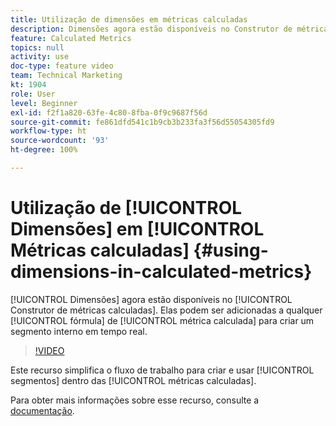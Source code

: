 ```yaml
---
title: Utilização de dimensões em métricas calculadas
description: Dimensões agora estão disponíveis no Construtor de métricas calculadas. Elas podem ser adicionadas a qualquer fórmula de métrica calculada para criar um segmento interno em tempo real.
feature: Calculated Metrics
topics: null
activity: use
doc-type: feature video
team: Technical Marketing
kt: 1904
role: User
level: Beginner
exl-id: f2f1a820-63fe-4c80-8fba-0f9c9687f56d
source-git-commit: fe861dfd541c1b9cb3b233fa3f56d55054305fd9
workflow-type: ht
source-wordcount: '93'
ht-degree: 100%

---
```


# Utilização de [!UICONTROL Dimensões] em [!UICONTROL Métricas calculadas] {#using-dimensions-in-calculated-metrics}

[!UICONTROL Dimensões] agora estão disponíveis no [!UICONTROL Construtor de métricas calculadas]. Elas podem ser adicionadas a qualquer [!UICONTROL fórmula] de [!UICONTROL métrica calculada] para criar um segmento interno em tempo real.

>[!VIDEO](https://video.tv.adobe.com/v/23723/?quality=12)

Este recurso simplifica o fluxo de trabalho para criar e usar [!UICONTROL segmentos] dentro das [!UICONTROL métricas calculadas].

Para obter mais informações sobre esse recurso, consulte a [documentação](https://experienceleague.adobe.com/docs/analytics/components/calculated-metrics/calcmetric-workflow/cm-build-metrics.html?lang=pt-BR).

